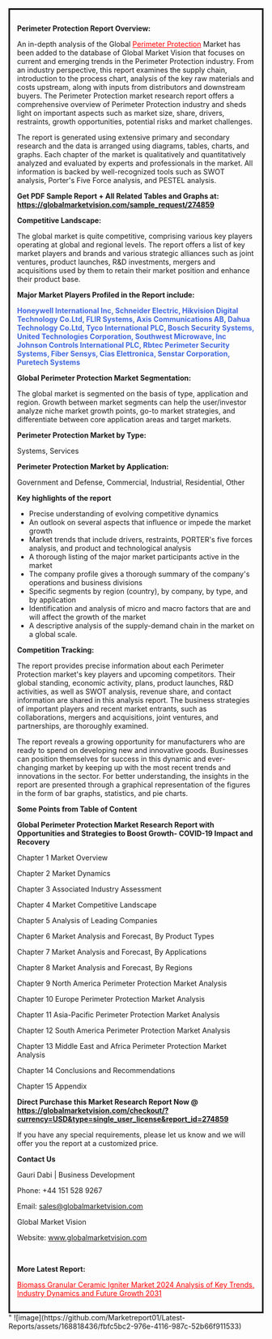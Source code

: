 <div style='border: 3px solid black; padding: 1em;'>

<strong>Perimeter Protection Report Overview:</strong>

An in-depth analysis of the Global <a style='color: #ff0000;' href='https://globalmarketvision.com/reports/global-perimeter-protection-market/274859'>Perimeter Protection</a> Market has been added to the database of Global Market Vision that focuses on current and emerging trends in the Perimeter Protection industry. From an industry perspective, this report examines the supply chain, introduction to the process chart, analysis of the key raw materials and costs upstream, along with inputs from distributors and downstream buyers. The Perimeter Protection market research report offers a comprehensive overview of Perimeter Protection industry and sheds light on important aspects such as market size, share, drivers, restraints, growth opportunities, potential risks and market challenges.

The report is generated using extensive primary and secondary research and the data is arranged using diagrams, tables, charts, and graphs. Each chapter of the market is qualitatively and quantitatively analyzed and evaluated by experts and professionals in the market. All information is backed by well-recognized tools such as SWOT analysis, Porter's Five Force analysis, and PESTEL analysis.

<strong>Get PDF Sample Report + All Related Tables and Graphs at</strong><strong>:</strong><strong> <a style='color: #ff0000;' href='https://globalmarketvision.com/sample_request/274859?utm_source=linkedinPulse&utm_medium=SN&utm_campaign=SN'><strong>https://globalmarketvision.com/sample_request/274859</strong></a></strong>

<strong>Competitive Landscape:</strong>

The global market is quite competitive, comprising various key players operating at global and regional levels. The report offers a list of key market players and brands and various strategic alliances such as joint ventures, product launches, R&amp;D investments, mergers and acquisitions used by them to retain their market position and enhance their product base.

<strong>Major Market Players Profiled in the Report include:</strong>

<strong style='color: #4169e1;'>Honeywell International Inc, Schneider Electric, Hikvision Digital Technology Co.Ltd, FLIR Systems, Axis Communications AB, Dahua Technology Co.Ltd, Tyco International PLC, Bosch Security Systems, United Technologies Corporation, Southwest Microwave, Inc Johnson Controls International PLC, Rbtec Perimeter Security Systems, Fiber Sensys, Cias Elettronica, Senstar Corporation, Puretech Systems</strong>

<strong>Global Perimeter Protection Market Segmentation:</strong>

The global market is segmented on the basis of type, application and region. Growth between market segments can help the user/investor analyze niche market growth points, go-to market strategies, and differentiate between core application areas and target markets.

<strong>Perimeter Protection Market by Type</strong><strong>:</strong>

Systems, Services

<strong>Perimeter Protection Market by</strong><strong> Application:</strong>

Government and Defense, Commercial, Industrial, Residential, Other

<strong>Key highlights of the report</strong>
<ul>
  <li>Precise understanding of evolving competitive dynamics</li>
  <li>An outlook on several aspects that influence or impede the market growth</li>
  <li>Market trends that include drivers, restraints, PORTER's five forces analysis, and product and technological analysis</li>
  <li>A thorough listing of the major market participants active in the market</li>
  <li>The company profile gives a thorough summary of the company's operations and business divisions</li>
  <li>Specific segments by region (country), by company, by type, and by application</li>
  <li>Identification and analysis of micro and macro factors that are and will affect the growth of the market</li>
  <li>A descriptive analysis of the supply-demand chain in the market on a global scale.</li>
</ul>
<strong>Competition Tracking:</strong>

The report provides precise information about each Perimeter Protection market's key players and upcoming competitors. Their global standing, economic activity, plans, product launches, R&amp;D activities, as well as SWOT analysis, revenue share, and contact information are shared in this analysis report. The business strategies of important players and recent market entrants, such as collaborations, mergers and acquisitions, joint ventures, and partnerships, are thoroughly examined.

The report reveals a growing opportunity for manufacturers who are ready to spend on developing new and innovative goods. Businesses can position themselves for success in this dynamic and ever-changing market by keeping up with the most recent trends and innovations in the sector. For better understanding, the insights in the report are presented through a graphical representation of the figures in the form of bar graphs, statistics, and pie charts.

<strong>Some Points from Table of Content</strong>

<strong>Global Perimeter Protection Market Research Report with Opportunities and Strategies to Boost Growth- COVID-19 Impact and Recovery</strong>

Chapter 1 Market Overview

Chapter 2 Market Dynamics

Chapter 3 Associated Industry Assessment

Chapter 4 Market Competitive Landscape

Chapter 5 Analysis of Leading Companies

Chapter 6 Market Analysis and Forecast, By Product Types

Chapter 7 Market Analysis and Forecast, By Applications

Chapter 8 Market Analysis and Forecast, By Regions

Chapter 9 North America Perimeter Protection Market Analysis

Chapter 10 Europe Perimeter Protection Market Analysis

Chapter 11 Asia-Pacific Perimeter Protection Market Analysis

Chapter 12 South America Perimeter Protection Market Analysis

Chapter 13 Middle East and Africa Perimeter Protection Market Analysis

Chapter 14 Conclusions and Recommendations

Chapter 15 Appendix

<strong>Direct Purchase this Market Research Report Now @ <a style='color: #ff0000;' href='https://globalmarketvision.com/checkout/?currency=USD&type=single_user_license&report_id=274859?utm_source=linkedinPulse&utm_medium=SN&utm_campaign=SN'><strong>https://globalmarketvision.com/checkout/?currency=USD&type=single_user_license&report_id=274859</strong></a></strong>

If you have any special requirements, please let us know and we will offer you the report at a customized price.
<p id='ember58' class='ember-view reader-content-blocks__paragraph'><strong>Contact Us</strong></p>
<p id='ember59' class='ember-view reader-content-blocks__paragraph'>Gauri Dabi | Business Development</p>
<p id='ember60' class='ember-view reader-content-blocks__paragraph'>Phone: +44 151 528 9267</p>
Email: <a href='mailto:sales@globalmarketvision.com'>sales@globalmarketvision.com</a>

Global Market Vision

Website: <a href='http://www.globalmarketvision.com/'>www.globalmarketvision.com</a>

&nbsp;

<strong>More Latest Report:</strong>

<a style='color: #ff0000;' href='https://www.linkedin.com/pulse/biomass-granular-ceramic-igniter-market-2024-analysis-disha-raut-r7quf/?published=t'>Biomass Granular Ceramic Igniter Market 2024 Analysis of Key Trends, Industry Dynamics and Future Growth 2031</a>

</div>"
![image](https://github.com/Marketreport01/Latest-Reports/assets/168818436/fbfc5bc2-976e-4116-987c-52b66f911533)
